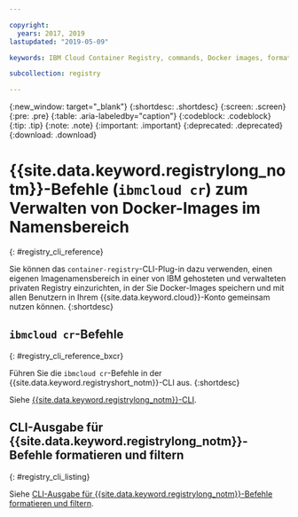 ```yaml
---

copyright:
  years: 2017, 2019
lastupdated: "2019-05-09"

keywords: IBM Cloud Container Registry, commands, Docker images, format commands, filter command output, private registry, registry commands, formatting output, filtering output, output, Go template options, data types, 

subcollection: registry

---
```


{:new_window: target="_blank"}
{:shortdesc: .shortdesc}
{:screen: .screen}
{:pre: .pre}
{:table: .aria-labeledby="caption"}
{:codeblock: .codeblock}
{:tip: .tip}
{:note: .note}
{:important: .important}
{:deprecated: .deprecated}
{:download: .download}

# {{site.data.keyword.registrylong_notm}}-Befehle (`ibmcloud cr`) zum Verwalten von Docker-Images im Namensbereich
{: #registry_cli_reference}

Sie können das `container-registry`-CLI-Plug-in dazu verwenden, einen eigenen Imagenamensbereich in einer von IBM gehosteten und verwalteten privaten Registry einzurichten, in der Sie Docker-Images speichern und mit allen Benutzern in Ihrem {{site.data.keyword.cloud}}-Konto gemeinsam nutzen können.
{:shortdesc}

## `ibmcloud cr`-Befehle
{: #registry_cli_reference_bxcr}

Führen Sie die `ibmcloud cr`-Befehle in der {{site.data.keyword.registryshort_notm}}-CLI aus.
{:shortdesc}

Siehe [{{site.data.keyword.registrylong_notm}}-CLI](/docs/services/Registry?topic=container-registry-cli-plugin-containerregcli#containerregcli).

## CLI-Ausgabe für {{site.data.keyword.registrylong_notm}}-Befehle formatieren und filtern
{: #registry_cli_listing}

Siehe [CLI-Ausgabe für {{site.data.keyword.registrylong_notm}}-Befehle formatieren und filtern](/docs/services/Registry?topic=registry-registry_cli_list).
